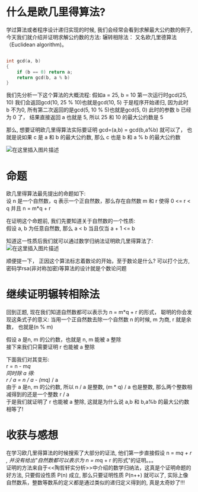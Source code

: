 # 什么是欧几里得算法?
学过算法或者程序设计递归实现的时候, 我们会经常会看到求解最大公约数的例子, 今天我们就介绍并证明求解公约数的方法: 辗转相除法： 又名欧几里德算法（Euclidean algorithm)。  
```c

int gcd(a, b)
{
	if (b == 0) return a;
	return gcd(b, a % b) 
}
```
我们先分析一下这个算法的大概流程: 假如a = 25, b = 10
第一次运行时gcd(25, 10) 我们会返回gcd(10, 25 % 10)也就是gcd(10, 5)
于是程序开始递归, 因为此时 b 不为0, 所有第二次返回的是gcd(5, 10 % 5)也就是gcd(5, 0)
此时的参数 b 已经为 0 了， 结果直接返回 a 也就是 5, 所以 25 和 10 的最大公约数是 5

那么, 想要证明欧几里得算法实际要证明 gcd=(a,b) = gcd(b,a%b) 就可以了， 也就是说如果 c 是 a 和 b 的最大公约数, 那么 c 也是 b 和 a % b 的最大公约数

![在这里插入图片描述](https://img-blog.csdnimg.cn/40b733e6fe984d738fbfe5561da35f2c.jpeg#pic_center)


# 命题
欧几里得算法最先提出的命题如下:  
设 n 是一个自然数，q 表示一个正自然数，那么存在自然数 m 和 r 使得 0 <= r < q 并且 n = m*q + r  

在证明这个命题前, 我们先要知道关于自然数的一个性质:  
假设 a, b 为任意自然数, 那么 a < b 当且仅当 a + 1 <= b  

知道这一性质后我们就可以通过数学归纳法证明欧几里得算法了:  
![在这里插入图片描述](https://img-blog.csdnimg.cn/4945a388edda48479ad78d25c0742ee4.jpeg#pic_center)



顺便提一下， 正因这个算法标志着数论的开始，至于数论是什么?  可以打个比方, 密码学rsa(非对称加密)等算法的设计就是个数论问题  
# 继续证明辗转相除法
回到正题, 现在我们知道自然数都可以表示为 n = m*q + r 的形式， 聪明的你会发现这条式子的意义: 当用一个正自然数去除一个自然数 n 的时候, m 为商, r 就是余数， 也就是(n % m)  

假设 a 是n, m 的公约数，也就是 n, m 能被 a 整除  
接下来我们只需要证明 r 也能被 a 整除  

下面我们对其变形:  
r = n - m*q  
同时除 a 得:  
r / a = n / a - (m*q) / a  
由于 a 是n, m 的公约数, 所以 n / a 是整数, (m * q) / a 也是整数, 那么两个整数相减得到的还是一个整数 r / a  
于是我们就证明了 r 也能被 a 整除, 这就是为什么说 a,b 和 b,a%b 的最大公约数相等了!  

# 收获与感想
在学习欧几里得算法的时候搜索了大部分的证法, 他们第一步直接假设 n = m*q + r , 并没有给出"自然数都可以表示为 n = m*q + r 的形式"的证明。。。  
证明的方法来自于<<陶哲轩实分析>>中介绍的数学归纳法，这真是个证明命题的好方法, 只要假设性质 P(n) 成立, 那么只要证明性质 P(n++) 就可以了, 实际上像自然数系，整数等数系的定义都是通过类似的递归定义得到的,  真是太奇妙了!!!  


